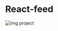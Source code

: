 # React-feed
![img project](https://cdn.discordapp.com/attachments/1068986684215132230/1068986708839895070/image.png)
